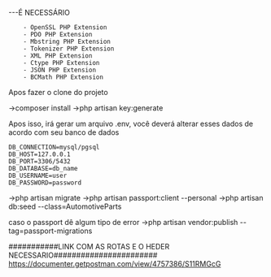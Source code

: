 ---É NECESSÁRIO

        - OpenSSL PHP Extension
        - PDO PHP Extension
        - Mbstring PHP Extension
        - Tokenizer PHP Extension
        - XML PHP Extension
        - Ctype PHP Extension
        - JSON PHP Extension
        - BCMath PHP Extension
 


Apos fazer o clone do projeto 

->composer install
->php artisan key:generate

Apos isso, irá gerar um arquivo .env, você deverá alterar esses dados de acordo com seu banco de dados

    DB_CONNECTION=mysql/pgsql
    DB_HOST=127.0.0.1
    DB_PORT=3306/5432
    DB_DATABASE=db_name 
    DB_USERNAME=user
    DB_PASSWORD=password


->php artisan migrate
->php artisan passport:client --personal
->php artisan db:seed --class=AutomotiveParts

caso o passport dê algum tipo de error
->php artisan vendor:publish --tag=passport-migrations




###########LINK COM AS ROTAS E O HEDER NECESSARIO#######################
https://documenter.getpostman.com/view/4757386/S11RMGcG
